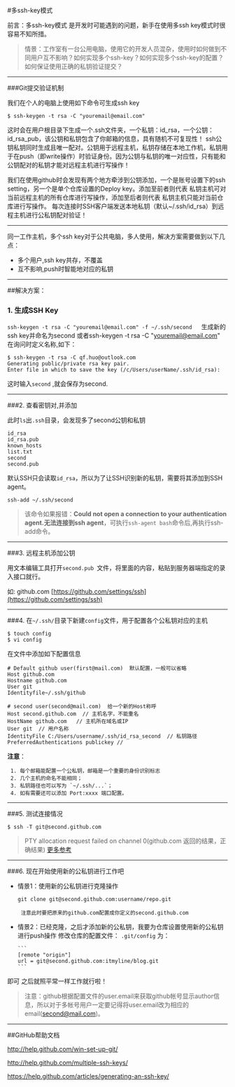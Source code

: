 #多ssh-key模式

前言：多ssh-key模式 是开发时可能遇到的问题，新手在使用多ssh key模式时很容易不知所措。

> 情景：工作室有一台公用电脑，使用它的开发人员混杂，使用时如何做到不同用户互不影响？如何实现多个ssh-key？如何实现多个ssh-key的配置？如何保证使用正确的私钥验证提交？

* * *

###Git提交验证机制

  
我们在个人的电脑上使用如下命令可生成ssh key
```
$ ssh-keygen -t rsa -C "youremail@email.com"
```

这时会在用户根目录下生成一个.ssh文件夹，一个私钥：id_rsa，一个公钥：id_rsa_pub，该公钥和私钥包含了你邮箱的信息，具有随机不可复现性！
ssh公钥私钥同时生成且唯一配对。公钥用于远程主机，私钥存储在本地工作机，私钥用于在push（即write操作）时验证身份。因为公钥与私钥的唯一对应性，只有能和公钥配对的私钥才能对远程主机进行写操作！

我们在使用github时会发现有两个地方牵涉到公钥添加，一个是账号设置下的ssh setting，另一个是单个仓库设置的Deploy key。添加至前者则代表 私钥主机可对当前远程主机的所有仓库进行写操作，添加至后者则代表 私钥主机只能对当前仓库进行写操作。
每次连接时SSH客户端发送本地私钥（默认~/.ssh/id_rsa）到远程主机进行公私钥配对验证！

* * *

同一工作主机，多个ssh key对于公共电脑，多人使用，解决方案需要做到以下几点：

- 多个用户,ssh key共存，不覆盖
- 互不影响,push时智能地对应的私钥

* * *

##解决方案：

### 1. 生成SSH Key

`ssh-keygen -t rsa -C "youremail@email.com" -f ~/.ssh/second   `生成新的ssh key并命名为second 或者ssh-keygen -t rsa -C "youremail@email.com"   
在询问时定义名称,如下： 

```
$ ssh-keygen -t rsa -C qf.huo@outlook.com
Generating public/private rsa key pair.
Enter file in which to save the key (/c/Users/userName/.ssh/id_rsa):
```
这时输入`second` ,就会保存为second. 

* * *

###2. 查看密钥对,并添加

此时`ls`出`.ssh`目录，会发现多了second公钥和私钥 

```
id_rsa   
id_rsa.pub   
known_hosts   
list.txt   
second   
second.pub   
```  

默认SSH只会读取`id_rsa`，所以为了让SSH识别新的私钥，需要将其添加到SSH agent。

```
ssh-add ~/.ssh/second

```
>该命令如果报错：__Could not open a connection to your authentication agent.无法连接到ssh agent__，可执行`ssh-agent bash`命令后,再执行ssh-add命令。

* * *

###3. 远程主机添加公钥 

用文本编辑工具打开`second.pub `文件，将里面的内容，粘贴到服务器端指定的录入接口就行。

如:
github.com [https://github.com/settings/ssh](https://github.com/settings/ssh) 

* * *

###4. 在`~/.ssh/`目录下新建`config`文件，用于配置各个公私钥对应的主机 

```
$ touch config
$ vi config
```
在文件中添加如下配置信息
```
# Default github user(first@mail.com)  默认配置，一般可以省略
Host github.com
Hostname github.com
User git
Identityfile~/.ssh/github
  
# second user(second@mail.com)  给一个新的Host称呼
Host second.github.com  // 主机名字，不能重名
HostName github.com   // 主机所在域名或IP
User git  // 用户名称
IdentityFile C:/Users/username/.ssh/id_rsa_second  // 私钥路径
PreferredAuthentications publickey //

```
**注意**： 

     1. 每个邮箱能配置一个公私钥，邮箱是一个重要的身份识别标志
     2. 几个主机的命名不能相同；
     3. 私钥路径也可以写为 `~/.ssh/...`；
     4. 如有需要还可以添加 Port:xxxx 端口配置。   

* * *

###5. 测试连接情况


```
$ ssh -T git@second.github.com 
```

>PTY allocation request failed on channel 0(github.com 返回的结果，正确结果)
>[更多参考](https://stackoverflow.com/questions/3844393/what-to-do-about-pty-allocation-request-failed-on-channel-0)

* * *

###6. 现在开始使用新的公私钥进行工作吧 

 - 情景1：使用新的公私钥进行克隆操作 

      `git clone git@second.github.com:username/repo.git ` 

        注意此时要把原来的github.com配置成你定义的second.github.com  
  
- 情景2：已经克隆，之后才添加新的公私钥，我要为仓库设置使用新的公私钥进行push操作 修改仓库的配置文件：
    `.git/config` 为：
    
      ```
      [remote "origin"]
      url = git@second.github.com:itmyline/blog.git
      ```
 即可 之后就照平常一样工作就行啦！

>注意：github根据配置文件的user.email来获取github帐号显示author信息，所以对于多帐号用户一定要记得将user.email改为相应的email(second@mail.com)。

* * *

##GitHub帮助文档

http://help.github.com/win-set-up-git/

http://help.github.com/multiple-ssh-keys/

https://help.github.com/articles/generating-an-ssh-key/